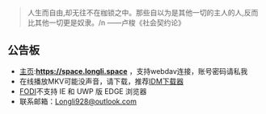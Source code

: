 > 人生而自由,却无往不在枷锁之中。那些自以为是其他一切的主人的人,反而比其他一切更是奴隶。/n
> <right>——卢梭《社会契约论》</rightt>

## 公告板
- [主页](https://space.longli.space/ "Space Capsule"):**https://space.longli.space** ，支持webdav连接，账号密码请私我 
- 在线播放MKV可能没声音，请下载，推荐[IDM下载器](https://idmhelp.github.io/ "IDM教程") 
- [FODI](https://longli928.github.io/FODI/ "FODI")不支持 IE 和 UWP 版 EDGE 浏览器
- 联系邮箱：Longli928@outlook.com 
